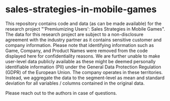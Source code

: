 # sales-strategies-in-mobile-games

This repository contains code and data (as can be made available) for the research project "'Premiumizing Users': Sales Strategies in Mobile Games". The data for this research project are subject to a non-disclosure agreement with the industry partner as it contains sensitive customer and company information. Please note that identifying information such as Game, Company, and Product Names were removed from the code displayed here for confidentiality reasons. We are further unable to make user-level data publicly available as these might be deemed personally identifiable information (PII) under the General Data Protection Regulation (GDPR) of the European Union. The company operates in these territories. Instead, we aggregate the data to the segment-level as mean and standard deviation for all variables / columns contained in the original data.

Please reach out to the authors in case of questions.
